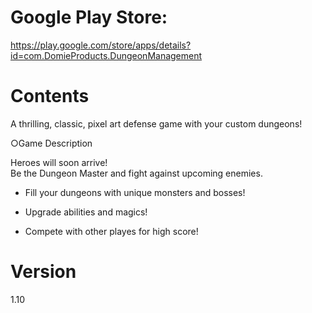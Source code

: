 Google Play Store:
===
https://play.google.com/store/apps/details?id=com.DomieProducts.DungeonManagement
  
Contents
===
A thrilling, classic, pixel art defense game with your custom dungeons!  
  
  
○Game Description

Heroes will soon arrive!  
Be the Dungeon Master and fight against upcoming enemies.

- Fill your dungeons with unique monsters and bosses!
  
- Upgrade abilities and magics!

- Compete with other playes for high score!

Version
===
1.10
